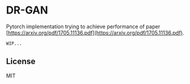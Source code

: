 # DR-GAN 

Pytorch implementation trying to achieve performance of paper
[https://arxiv.org/pdf/1705.11136.pdf](https://arxiv.org/pdf/1705.11136.pdf).

`WIP...`

## License

MIT
